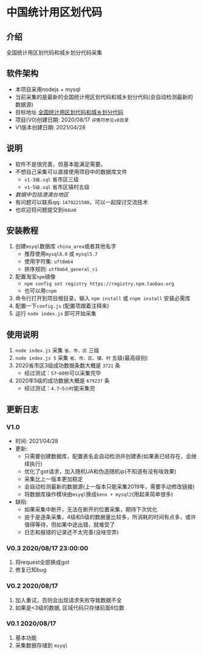 # 中国统计用区划代码

## 介绍

全国统计用区划代码和城乡划分代码采集

## 软件架构

- 本项目采用nodejs + mysql
- 当前采集的是最新的全国统计用区划代码和城乡划分代码(会自动检测最新的数据源)
- 目标地址 [全国统计用区划代码和城乡划分代码](http://www.stats.gov.cn/tjsj/tjbz/tjyqhdmhcxhfdm/)
- 项目(V0)创建日期: 2020/08/17 `详情可参见v0目录`
- V1版本创建日期: 2021/04/28

## 说明

- 软件不是很完善，但基本能满足需要。
- 不想自己采集可以直接使用项目中的数据库文件
    - `v1-3级.sql`  省市区三级
    - `v1-5级.sql`  省市区镇村五级
- *数据中包括港澳台地区*
- 有问题可以联系qq: `1479221500`，可以一起探讨交流技术
- 也欢迎将问题提交到issue

## 安装教程

1. 创建`msyql`数据库 `china_area`或者其他名字
    - 推荐使用`mysql8.0` 或 `mysql5.7`
    - 使用字符集: `uft8mb4`
    - 排序规则: `utf8mb4_general_ci`
3. 配置淘宝`npm`镜像 
    - `npm config set registry https://registry.npm.taobao.org` 
    - 也可以用`cnpm`
4. 命令行打开到项目根目录，输入 `npm install` 或 `cnpm install` 安装必需库
5. 配置一下`config.js` (配置项跟着注释来)
6. 运行 `node index.js` 即可开始采集

## 使用说明

1. `node index.js` 采集 `省、市、区` 三级
2. `node index.js 5` 采集 `省、市、区、镇、村` 五级(最高级别)
3. 2020省市区3级成功数据条数大概是 `3721` 条
    - 经过测试：`57~60秒`可以采集完毕
4. 2020年5级的成功数据大概是 `679237` 条
    - 经过测试：`4.7~5小时`能采集完


## 更新日志

### V1.0

- 时间: 2021/04/28
- 更新:
    - 只需要创建数据库，配置表名会自动检测并创建表(如果表已经存在，会继续执行)
    - 优化了got请求，加入随机UA和伪造随机ip(不知道有没有啥效果)
    - 采集比上一版本更加稳定
    - 会自动检测最新的数据源(上一版本只能采集2019年，需要手动修改链接)
    - 将数据库操作模块由`msyql`换成`kenx + mysql2`(用起来简单很多)
- 缺陷:
    - 如果采集中断开，无法在断开的位置采集，期待下次优化
    - 由于是逐条采集，4级和5级的数据量比较多，所消耗的时间有点多，或许值得等待，但如果中途出错，就难受了
    - 日志和报错的记录还不太完善(没啥空弄)


### V0.3 2020/08/17 23:00:00

1. 将request全部换成got
2. 修复已知bug

### V0.2 2020/08/17

1. 加入重试，否则会出现请求失败导致数据不全
2. 如果是<3级的数据, 区域代码只存储前面6位数

### V0.1 2020/08/17
1. 基本功能
2. 采集数据存储到 `msyql`
